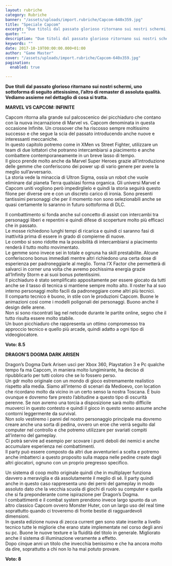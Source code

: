 ```yaml
---
layout: rubriche
category: Rubriche
banner: "/assets/uploads/import.rubriche/Capcom-640x359.jpg"
title: "Speciale Capcom"
excerpt: "Due titoli dal passato glorioso ritornano sui nostri schermi, uno sottoforma di seguito attesissimo, l’altro di remaster di assoluta qualità. Vediamo assieme nel dettaglio di cosa si tratta. MARVEL VS CAPCOM: INFINITE Capcom ritorna alla grande sul palcoscenico dei picchiaduro che contano con la nuova incarnazione di Marvel vs. Capcom denominata in questa occasione Infinite. [&hellip"
quote: ""
description: "Due titoli dal passato glorioso ritornano sui nostri schermi, uno sottoforma di seguito attesissimo, l’altro di remaster di assoluta qualità. Vediamo assieme nel dettaglio di cosa si tratta. MARVEL VS CAPCOM: INFINITE Capcom ritorna alla grande sul palcoscenico dei picchiaduro che contano con la nuova incarnazione di Marvel vs. Capcom denominata in questa occasione Infinite. [&hellip"
keywords: ""
date: 2017-10-19T00:00:00.000+01:00
author: "Game Master"
cover: "/assets/uploads/import.rubriche/Capcom-640x359.jpg"
pagination:
  enabled: true

---
```


**Due titoli dal passato glorioso ritornano sui nostri schermi, uno sottoforma di seguito attesissimo, l’altro di remaster di assoluta qualità. Vediamo assieme nel dettaglio di cosa si tratta.**

 **MARVEL VS CAPCOM: INFINITE**

Capcom ritorna alla grande sul palcoscenico dei picchiaduro che contano con la nuova incarnazione di Marvel vs. Capcom denominata in questa occasione Infinite. Un crossover che ha riscosso sempre moltissimo successo e che segue la scia del passato introducendo anche nuove e interessanti meccaniche.  
In questo capitolo potremo come in XMen vs Street Fighter, utilizzare un team di due lottatori che potranno intercambiarsi a piacimento e anche combattere contemporaneamente in un breve lasso di tempo.  
Il gioco prende molto anche da Marvel Super Heroes grazie all’introduzione delle gemme che conferiscono dei power up di vario genere per avere la meglio sull’avversario.  
La storia vede la minaccia di Ultron Sigma, ossia un robot che vuole eliminare dal pianeta Terra qualsiasi forma organica. Gli universi Marvel e Capcom uniti vogliono però impedirglielo e quindi la storia seguirà questo filone per diverse ore e con un discreto carico di ironia. Sono presenti tantissimi personaggi che per il momento non sono selezionabili anche se quasi certamente lo saranno in futuro sottoforma di DLC.

Il combattimento si fonda anche sul concetto di assist con intercambi tra personaggi liberi e repentini e quindi difese di scoperture molto più efficaci che in passato.  
Le mosse richiedono lunghi tempi di ricarica e quindi ci saranno fasi di inattività prima di essere in grado di compierne di nuove.  
Le combo si sono ridotte ma la possibilità di intercambiarsi a piacimento renderà il tutto molto movimentato.  
Le gemme sono invece sei in totale e ognuna ha skill prestabilite. Alcune conferiscono bonus immediati mentre altri richiedono una certa dose di esperienza per padroneggiarle al meglio. Torna l’X Factor che permetterà di salvarci in corner una volta che avremo pochissima energia grazie all’Infinity Storm e ai suoi bonus potentissimi.  
Il picchiaduro è stato semplificato appositamente per essere giocato da tutti anche se il tasso di tecnica si mantiene sempre molto alto. Il roster ha al suo interno personaggi molto facili da padroneggiare come altri più tecnici.  
Il comparto tecnico è buono, in stile con le produzioni Capcom. Buone le animazioni così come i modelli poligonali dei personaggi. Buono anche il design delle arene.  
Non si sono riscontrati lag nel netcode durante le partite online, segno che il tutto risulta essere molto stabile.  
Un buon picchiaduro che rappresenta un ottimo compromesso tra approccio tecnico e quello più arcade, quindi adatto a ogni tipo di videogiocatore.

**Voto: 8.5**

**DRAGON’S DOGMA DARK ARISEN**

Dragon’s Dogma Dark Arisen uscì per Xbox 360, Playstation 3 e Pc qualche tempo fa ma Capcom, in maniera molto lungimirante, ha deciso di ripubblicarlo per tutti coloro che se lo fossero perso.  
Un gdr molto originale con un mondo di gioco estremamente realistico rispetto alla media. Siamo all’interno di scenari da Medioevo, con location che ricordano molto da vicino in un certo senso la nostra Toscana. È buio ovunque e dovremo fare presto l’abitudine a questo tipo di oscurità perenne. Se non avremo una torcia a disposizione sarà molto difficile muoverci in questo contesto e quindi il gioco in questo senso assume anche contorni leggermente da survival.  
Non solo vestiremo i panni del nostro personaggio principale ma dovremo creare anche una sorta di pedina, ovvero un eroe che verrà seguito dal computer nel controllo e che potremo utilizzare per svariati compiti all’interno del gameplay.  
Ci potrà servire ad esempio per scovare i punti deboli dei nemici e anche accumulare esperienza nei combattimenti.  
Il party può essere composto da altri due avventurieri a scelta e potremo anche imbatterci a questo proposito sulla mappa nelle pedine create dagli altri giocatori, ognuno con un proprio pregresso specifico.

Un sistema di coop molto originale quindi che in multiplayer funziona davvero a meraviglia e dà assolutamente il meglio di sé. Il party quindi anche in questo caso rappresenta uno dei perni del gameplay in modo assoluto dato che la vecchia scuola di giochi di ruolo su computer e quella che si fa preponderante come ispirazione per Dragon’s Dogma.  
I combattimenti e il combat system prendono invece largo spunto da un altro classico Capcom ovvero Monster Huter, con un largo uso del real time soprattutto quando ci troveremo di fronte bestie di ragguardevoli dimensioni.  
In questa edizione nuova di zecca current gen sono state inserite a livello tecnico tutte le migliorie che erano state implementate nel corso degli anni su pc. Buone le nuove texture e la fluidità del titolo in generale. Migliorato anche il sistema di illuminazione veramente a effetto.  
Dopo cinque anni un titolo che invecchia benissimo e che ha ancora molto da dire, soprattutto a chi non lo ha mai potuto provare.

 **Voto: 8**